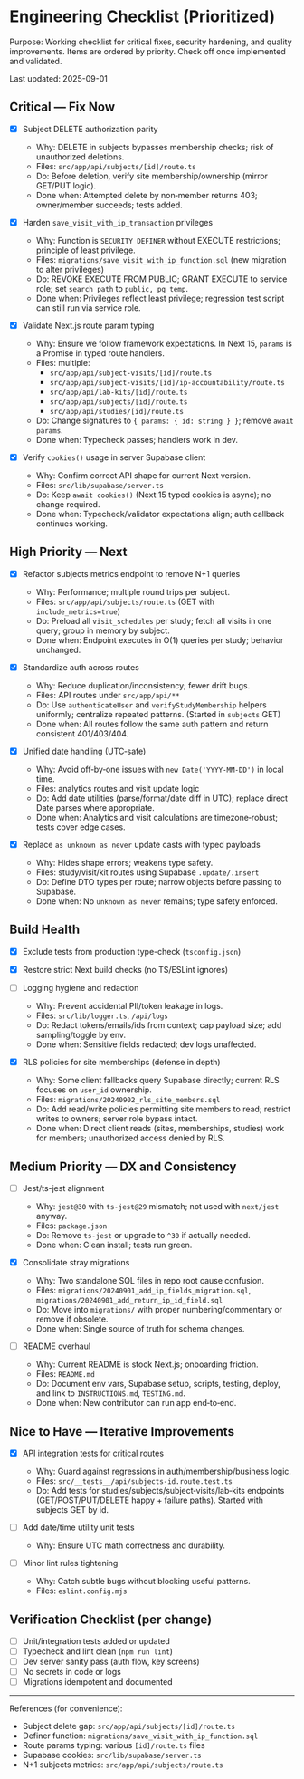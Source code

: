 # Engineering Checklist (Prioritized)

Purpose: Working checklist for critical fixes, security hardening, and quality improvements. Items are ordered by priority. Check off once implemented and validated.

Last updated: 2025-09-01

## Critical — Fix Now

- [x] Subject DELETE authorization parity
  - Why: DELETE in subjects bypasses membership checks; risk of unauthorized deletions.
  - Files: `src/app/api/subjects/[id]/route.ts`
  - Do: Before deletion, verify site membership/ownership (mirror GET/PUT logic).
  - Done when: Attempted delete by non‑member returns 403; owner/member succeeds; tests added.

- [x] Harden `save_visit_with_ip_transaction` privileges
  - Why: Function is `SECURITY DEFINER` without EXECUTE restrictions; principle of least privilege.
  - Files: `migrations/save_visit_with_ip_function.sql` (new migration to alter privileges)
  - Do: REVOKE EXECUTE FROM PUBLIC; GRANT EXECUTE to service role; set `search_path` to `public, pg_temp`.
  - Done when: Privileges reflect least privilege; regression test script can still run via service role.

- [x] Validate Next.js route param typing
  - Why: Ensure we follow framework expectations. In Next 15, `params` is a Promise in typed route handlers.
  - Files: multiple:
    - `src/app/api/subject-visits/[id]/route.ts`
    - `src/app/api/subject-visits/[id]/ip-accountability/route.ts`
    - `src/app/api/lab-kits/[id]/route.ts`
    - `src/app/api/subjects/[id]/route.ts`
    - `src/app/api/studies/[id]/route.ts`
  - Do: Change signatures to `{ params: { id: string } }`; remove `await params`.
  - Done when: Typecheck passes; handlers work in dev.

- [x] Verify `cookies()` usage in server Supabase client
  - Why: Confirm correct API shape for current Next version.
  - Files: `src/lib/supabase/server.ts`
  - Do: Keep `await cookies()` (Next 15 typed cookies is async); no change required.
  - Done when: Typecheck/validator expectations align; auth callback continues working.

## High Priority — Next

- [x] Refactor subjects metrics endpoint to remove N+1 queries
  - Why: Performance; multiple round trips per subject.
  - Files: `src/app/api/subjects/route.ts` (GET with `include_metrics=true`)
  - Do: Preload all `visit_schedules` per study; fetch all visits in one query; group in memory by subject.
  - Done when: Endpoint executes in O(1) queries per study; behavior unchanged.

- [x] Standardize auth across routes
  - Why: Reduce duplication/inconsistency; fewer drift bugs.
  - Files: API routes under `src/app/api/**`
  - Do: Use `authenticateUser` and `verifyStudyMembership` helpers uniformly; centralize repeated patterns. (Started in `subjects` GET)
  - Done when: All routes follow the same auth pattern and return consistent 401/403/404.

- [x] Unified date handling (UTC‑safe)
  - Why: Avoid off‑by‑one issues with `new Date('YYYY-MM-DD')` in local time.
  - Files: analytics routes and visit update logic
  - Do: Add date utilities (parse/format/date diff in UTC); replace direct Date parses where appropriate.
  - Done when: Analytics and visit calculations are timezone‑robust; tests cover edge cases.

- [x] Replace `as unknown as never` update casts with typed payloads
  - Why: Hides shape errors; weakens type safety.
  - Files: study/visit/kit routes using Supabase `.update/.insert`
  - Do: Define DTO types per route; narrow objects before passing to Supabase.
  - Done when: No `unknown as never` remains; type safety enforced.

## Build Health

- [x] Exclude tests from production type-check (`tsconfig.json`)
- [x] Restore strict Next build checks (no TS/ESLint ignores)

- [ ] Logging hygiene and redaction
  - Why: Prevent accidental PII/token leakage in logs.
  - Files: `src/lib/logger.ts`, `/api/logs`
  - Do: Redact tokens/emails/ids from context; cap payload size; add sampling/toggle by env.
  - Done when: Sensitive fields redacted; dev logs unaffected.

- [x] RLS policies for site memberships (defense in depth)
  - Why: Some client fallbacks query Supabase directly; current RLS focuses on `user_id` ownership.
  - Files: `migrations/20240902_rls_site_members.sql`
  - Do: Add read/write policies permitting site members to read; restrict writes to owners; server role bypass intact.
  - Done when: Direct client reads (sites, memberships, studies) work for members; unauthorized access denied by RLS.

## Medium Priority — DX and Consistency

- [ ] Jest/ts-jest alignment
  - Why: `jest@30` with `ts-jest@29` mismatch; not used with `next/jest` anyway.
  - Files: `package.json`
  - Do: Remove `ts-jest` or upgrade to `^30` if actually needed.
  - Done when: Clean install; tests run green.

- [x] Consolidate stray migrations
  - Why: Two standalone SQL files in repo root cause confusion.
  - Files: `migrations/20240901_add_ip_fields_migration.sql`, `migrations/20240901_add_return_ip_id_field.sql`
  - Do: Move into `migrations/` with proper numbering/commentary or remove if obsolete.
  - Done when: Single source of truth for schema changes.

- [ ] README overhaul
  - Why: Current README is stock Next.js; onboarding friction.
  - Files: `README.md`
  - Do: Document env vars, Supabase setup, scripts, testing, deploy, and link to `INSTRUCTIONS.md`, `TESTING.md`.
  - Done when: New contributor can run app end‑to‑end.

## Nice to Have — Iterative Improvements

- [x] API integration tests for critical routes
  - Why: Guard against regressions in auth/membership/business logic.
  - Files: `src/__tests__/api/subjects-id.route.test.ts`
  - Do: Add tests for studies/subjects/subject‑visits/lab‑kits endpoints (GET/POST/PUT/DELETE happy + failure paths). Started with subjects GET by id.

- [ ] Add date/time utility unit tests
  - Why: Ensure UTC math correctness and durability.

- [ ] Minor lint rules tightening
  - Why: Catch subtle bugs without blocking useful patterns.
  - Files: `eslint.config.mjs`

## Verification Checklist (per change)

- [ ] Unit/integration tests added or updated
- [ ] Typecheck and lint clean (`npm run lint`)
- [ ] Dev server sanity pass (auth flow, key screens)
- [ ] No secrets in code or logs
- [ ] Migrations idempotent and documented

---

References (for convenience):
- Subject delete gap: `src/app/api/subjects/[id]/route.ts`
- Definer function: `migrations/save_visit_with_ip_function.sql`
- Route params typing: various `[id]/route.ts` files
- Supabase cookies: `src/lib/supabase/server.ts`
- N+1 subjects metrics: `src/app/api/subjects/route.ts`
